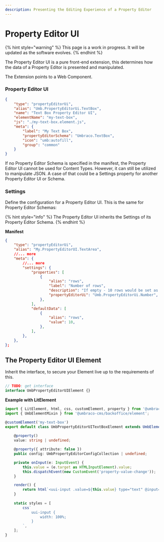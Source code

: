 ```yaml
---
description: Presenting the Editing Experience of a Property Editor
---
```


# Property Editor UI

{% hint style="warning" %}
This page is a work in progress. It will be updated as the software evolves.
{% endhint %}

The Property Editor UI is a pure front-end extension, this determines how the data of a Property Editor is presented and manipulated.

The Extension points to a Web Component.

### Property Editor UI

```json
{
	"type": "propertyEditorUi",
	"alias": "Umb.PropertyEditorUi.TextBox",
	"name": "Text Box Property Editor UI",
	"elementName": "my-text-box",
	"js": "./my-text-box.element.js",
	"meta": {
		"label": "My Text Box",
		"propertyEditorSchema": "Umbraco.TextBox",
		"icon": "umb:autofill",
		"group": "common"
	}
}
```

If no Property Editor Schema is specified in the manifest, the Property Editor UI cannot be used for Content Types. However, it can still be utilized to manipulate JSON. A case of that could be a Settings property for another Property Editor UI or Schema.

### Settings

Define the configuration for a Property Editor UI. This is the same for Property Editor Schemas:

{% hint style="info" %}
The Property Editor UI inherits the Settings of its Property Editor Schema.
{% endhint %}

**Manifest**

```json
{
	"type": "propertyEditorUi",
	"alias": "My.PropertyEditorUI.TextArea",
	//... more
	"meta": {
		//... more
		"settings": {
			"properties": [
				{
					"alias": "rows",
					"label": "Number of rows",
					"description": "If empty - 10 rows would be set as the default value",
					"propertyEditorUi": "Umb.PropertyEditorUi.Number",
				},
			],
			"defaultData": [
				{
					"alias": "rows",
					"value": 10,
				},
			],
		},
	},
};
```

## The Property Editor UI Element

Inherit the interface, to secure your Element live up to the requirements of this.

```ts
// TODO: get interface
interface UmbPropertyEditorUIElement {}
```

**Example with LitElement**

```ts
import { LitElement, html, css, customElement, property } from '@umbraco-cms/backoffice/external/lit';
import { UmbElementMixin } from '@umbraco-cms/backoffice/element';

@customElement('my-text-box')
export default class UmbPropertyEditorUITextBoxElement extends UmbElementMixin(LitElement) {
	
	@property()
	value: string | undefined;

	@property({ attribute: false })
	public config: UmbPropertyEditorConfigCollection | undefined;

	private onInput(e: InputEvent) {
		this.value = (e.target as HTMLInputElement).value;
		this.dispatchEvent(new CustomEvent('property-value-change'));
	}

	render() {
		return html`<uui-input .value=${this.value} type="text" @input=${this.onInput}></uui-input>`;
	}
	
	static styles = [
		css`
			uui-input {
				width: 100%;
			}
		`,
	];
}
```
